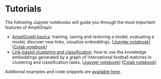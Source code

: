 Tutorials
=========

The following Jupyter notebooks will guide you through the most important features of AmpliGraph:

+ [AmpliGraph basics](tutorials/AmpliGraphBasicsTutorial.md): training, saving and restoring a model, evaluating a model, 
discover new links, visualize embeddings. [[Jupyter notebook](tutorials/AmpliGraphBasicsTutorial.ipynb)]
[[Colab notebook]()]
+ [Link-based clustering and classification](tutorials/ClusteringAndClassificationWithEmbeddings.md): how to use the 
knowledge embeddings generated by a graph of international football matches in clustering and classification tasks. 
[[Jupyter notebook](tutorials/ClusteringAndClassificationWithEmbeddings.ipynb)] [[Colab notebook]()]

Additional examples and code snippets are [available here](examples.md).